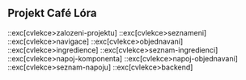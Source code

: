 ## Projekt Café Lóra

::exc[cvlekce>zalozeni-projektu]
::exc[cvlekce>seznameni]
::exc[cvlekce>navigace]
::exc[cvlekce>objednavani]
::exc[cvlekce>ingredience]
::exc[cvlekce>seznam-ingredienci]
::exc[cvlekce>napoj-komponenta]
::exc[cvlekce>napoj-objednavani]
::exc[cvlekce>seznam-napoju]
::exc[cvlekce>backend]
